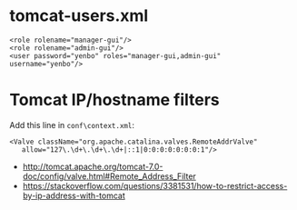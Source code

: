 # tomcat-users.xml

```
<role rolename="manager-gui"/>
<role rolename="admin-gui"/>
<user password="yenbo" roles="manager-gui,admin-gui" username="yenbo"/>
```

# Tomcat IP/hostname filters

Add this line in `conf\context.xml`:

```
<Valve className="org.apache.catalina.valves.RemoteAddrValve" 
   allow="127\.\d+\.\d+\.\d+|::1|0:0:0:0:0:0:0:1"/>
```

* <http://tomcat.apache.org/tomcat-7.0-doc/config/valve.html#Remote_Address_Filter>
* <https://stackoverflow.com/questions/3381531/how-to-restrict-access-by-ip-address-with-tomcat>
